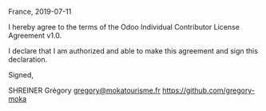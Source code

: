 France, 2019-07-11

I hereby agree to the terms of the Odoo Individual Contributor License
Agreement v1.0.

I declare that I am authorized and able to make this agreement and sign this
declaration.

Signed,

SHREINER Grégory gregory@mokatourisme.fr https://github.com/gregory-moka
